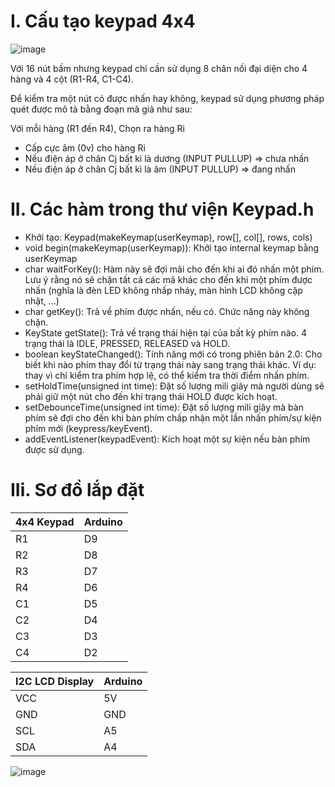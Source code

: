# I. Cấu tạo keypad 4x4

![image](https://github.com/lengochoahust/Project2/assets/114990730/75205dc4-6a77-4bc2-a388-78f9ec42d50f)

Với 16 nút bấm nhưng keypad chỉ cần sử dụng 8 chân nối đại diện cho 4 hàng và 4 cột (R1-R4, C1-C4).

Để kiểm tra một nút có được nhấn hay không, keypad sử dụng phương pháp quét được mô tả bằng đoạn mã giả như sau:

Với mỗi hàng (R1 đến R4), Chọn ra hàng Ri

- Cấp cực âm (0v) cho hàng Ri
- Nếu điện áp ở chân Cj bất kì là dương (INPUT PULLUP) => chưa nhấn
- Nếu điện áp ở chân Cj bất kì là âm (INPUT PULLUP) => đang nhấn

# II. Các hàm trong thư viện Keypad.h

- Khởi tạo: Keypad(makeKeymap(userKeymap), row[], col[], rows, cols)
- void begin(makeKeymap(userKeymap)): Khởi tạo internal keymap bằng userKeymap
- char waitForKey(): Hàm này sẽ đợi mãi cho đến khi ai đó nhấn một phím. Lưu ý rằng nó sẽ chặn tất cả các mã khác cho đến khi một phím được nhấn (nghĩa là đèn LED không nhấp nháy, màn hình LCD không cập nhật, ...)
- char getKey(): Trả về phím được nhấn, nếu có. Chức năng này không chặn.
- KeyState getState(): Trả về trạng thái hiện tại của bất kỳ phím nào. 4 trạng thái là IDLE, PRESSED, RELEASED và HOLD.
- boolean keyStateChanged(): Tính năng mới có trong phiên bản 2.0: Cho biết khi nào phím thay đổi từ trạng thái này sang trạng thái khác. Ví dụ: thay vì chỉ kiểm tra phím hợp lệ, có thể kiểm tra thời điểm nhấn phím.
- setHoldTime(unsigned int time): Đặt số lượng mili giây mà người dùng sẽ phải giữ một nút cho đến khi trạng thái HOLD được kích hoạt.
- setDebounceTime(unsigned int time): Đặt số lượng mili giây mà bàn phím sẽ đợi cho đến khi bàn phím chấp nhận một lần nhấn phím/sự kiện phím mới (keypress/keyEvent).
- addEventListener(keypadEvent): Kích hoạt một sự kiện nếu bàn phím được sử dụng.

# IIi. Sơ đồ lắp đặt

|4x4 Keypad|Arduino|
|-|-|
|R1|D9|
|R2|D8|
|R3|D7|
|R4|D6|
|C1|D5|
|C2|D4|
|C3|D3|
|C4|D2|

|I2C LCD Display|Arduino|
|-|-|
|VCC|5V|
|GND|GND|
|SCL|A5|
|SDA|A4|

![image](https://github.com/lengochoahust/Project2/assets/114990730/30d16fa5-4c7b-4a8e-9f0f-94a281d9ad04)

